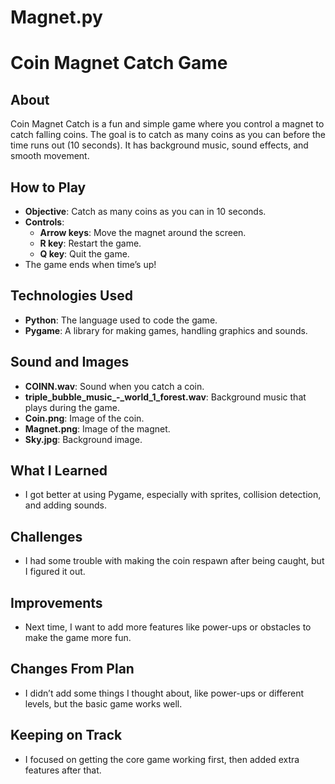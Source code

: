 # Magnet.py

# Coin Magnet Catch Game

## About
Coin Magnet Catch is a fun and simple game where you control a magnet to catch falling coins. The goal is to catch as many coins as you can before the time runs out (10 seconds). It has background music, sound effects, and smooth movement.

## How to Play
- **Objective**: Catch as many coins as you can in 10 seconds.
- **Controls**:
  - **Arrow keys**: Move the magnet around the screen.
  - **R key**: Restart the game.
  - **Q key**: Quit the game.
- The game ends when time’s up!

## Technologies Used
- **Python**: The language used to code the game.
- **Pygame**: A library for making games, handling graphics and sounds.

## Sound and Images
- **COINN.wav**: Sound when you catch a coin.
- **triple_bubble_music_-_world_1_forest.wav**: Background music that plays during the game.
- **Coin.png**: Image of the coin.
- **Magnet.png**: Image of the magnet.
- **Sky.jpg**: Background image.

## What I Learned
- I got better at using Pygame, especially with sprites, collision detection, and adding sounds.

## Challenges
- I had some trouble with making the coin respawn after being caught, but I figured it out.

## Improvements
- Next time, I want to add more features like power-ups or obstacles to make the game more fun.

## Changes From Plan
- I didn’t add some things I thought about, like power-ups or different levels, but the basic game works well.

## Keeping on Track
- I focused on getting the core game working first, then added extra features after that.
